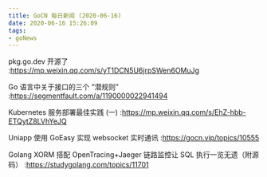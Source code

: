 ```yaml
---
title: GoCN 每日新闻 (2020-06-16)
date: 2020-06-16 15:26:09
tags:
- goNews
---
```

 pkg.go.dev 开源了 :https://mp.weixin.qq.com/s/yT1DCN5U6jrpSWen6OMuJg

Go 语言中关于接口的三个 “潜规则” :https://segmentfault.com/a/1190000022941494

Kubernetes 服务部署最佳实践 (一) :https://mp.weixin.qq.com/s/EhZ-hbb-ETQytZ8LVhYeJQ

Uniapp 使用 GoEasy 实现 websocket 实时通讯 :https://gocn.vip/topics/10555

Golang XORM 搭配 OpenTracing+Jaeger 链路监控让 SQL 执行一览无遗（附源码）
:https://studygolang.com/topics/11701

